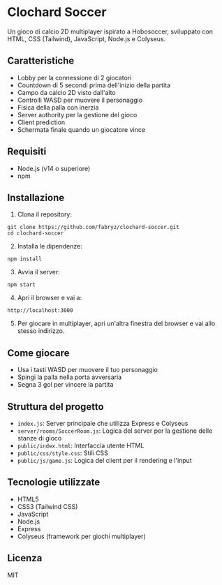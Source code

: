 # Clochard Soccer

Un gioco di calcio 2D multiplayer ispirato a Hobosoccer, sviluppato con HTML, CSS (Tailwind), JavaScript, Node.js e Colyseus.

## Caratteristiche

- Lobby per la connessione di 2 giocatori
- Countdown di 5 secondi prima dell'inizio della partita
- Campo da calcio 2D visto dall'alto
- Controlli WASD per muovere il personaggio
- Fisica della palla con inerzia
- Server authority per la gestione del gioco
- Client prediction
- Schermata finale quando un giocatore vince

## Requisiti

- Node.js (v14 o superiore)
- npm

## Installazione

1. Clona il repository:
```
git clone https://github.com/fabryz/clochard-soccer.git
cd clochard-soccer
```

2. Installa le dipendenze:
```
npm install
```

3. Avvia il server:
```
npm start
```

4. Apri il browser e vai a:
```
http://localhost:3000
```

5. Per giocare in multiplayer, apri un'altra finestra del browser e vai allo stesso indirizzo.

## Come giocare

- Usa i tasti WASD per muovere il tuo personaggio
- Spingi la palla nella porta avversaria
- Segna 3 gol per vincere la partita

## Struttura del progetto

- `index.js`: Server principale che utilizza Express e Colyseus
- `server/rooms/SoccerRoom.js`: Logica del server per la gestione delle stanze di gioco
- `public/index.html`: Interfaccia utente HTML
- `public/css/style.css`: Stili CSS
- `public/js/game.js`: Logica del client per il rendering e l'input

## Tecnologie utilizzate

- HTML5
- CSS3 (Tailwind CSS)
- JavaScript
- Node.js
- Express
- Colyseus (framework per giochi multiplayer)

## Licenza

MIT

